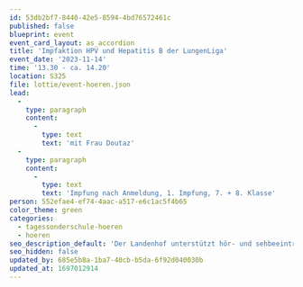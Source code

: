 ```yaml
---
id: 53db2bf7-8440-42e5-8594-4bd76572461c
published: false
blueprint: event
event_card_layout: as_accordion
title: 'Impfaktion HPV und Hepatitis B der LungenLiga'
event_date: '2023-11-14'
time: '13.30 - ca. 14.20'
location: S325
file: lottie/event-hoeren.json
lead:
  -
    type: paragraph
    content:
      -
        type: text
        text: 'mit Frau Doutaz'
  -
    type: paragraph
    content:
      -
        type: text
        text: 'Impfung nach Anmeldung, 1. Impfung, 7. + 8. Klasse'
person: 552efae4-ef74-4aac-a517-e6c1ac5f4b65
color_theme: green
categories:
  - tagessonderschule-hoeren
  - hoeren
seo_description_default: 'Der Landenhof unterstützt hör- und sehbeeinträchtigte Kinder & Jugendliche in ihrem selbstbestimmten Leben durch Förderung ihrer Fähigkeiten & Entwicklung'
seo_hidden: false
updated_by: 685e5b8a-1ba7-40cb-b5da-6f92d040030b
updated_at: 1697012914
---
```

